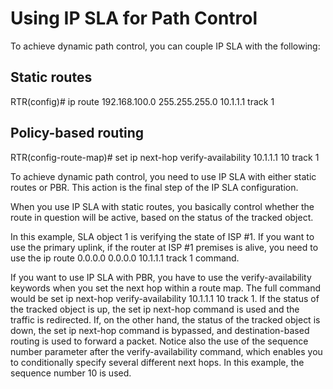 # Using IP SLA for Path Control

To achieve dynamic path control, you can couple IP SLA with the following:

## Static routes

RTR(config)# ip route 192.168.100.0 255.255.255.0 10.1.1.1 track 1

## Policy-based routing

RTR(config-route-map)# set ip next-hop verify-availability 10.1.1.1 10 track 1

To achieve dynamic path control, you need to use IP SLA with either static routes or PBR. This action is the final step of the IP SLA configuration.

When you use IP SLA with static routes, you basically control whether the route in question will be active, based on the status of the tracked object.

In this example, SLA object 1 is verifying the state of ISP #1. If you want to use the primary uplink, if the router at ISP #1 premises is alive, you need to use the ip route 0.0.0.0 0.0.0.0 10.1.1.1 track 1 command.

If you want to use IP SLA with PBR, you have to use the verify-availability keywords when you set the next hop within a route map. The full command would be set ip next-hop verify-availability 10.1.1.1 10 track 1. If the status of the tracked object is up, the set ip next-hop command is used and the traffic is redirected. If, on the other hand, the status of the tracked object is down, the set ip next-hop command is bypassed, and destination-based routing is used to forward a packet. Notice also the use of the sequence number parameter after the verify-availability command, which enables you to conditionally specify several different next hops. In this example, the sequence number 10 is used.